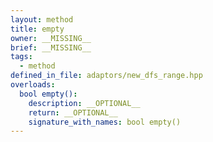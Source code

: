 ```yaml
---
layout: method
title: empty
owner: __MISSING__
brief: __MISSING__
tags:
  - method
defined_in_file: adaptors/new_dfs_range.hpp
overloads:
  bool empty():
    description: __OPTIONAL__
    return: __OPTIONAL__
    signature_with_names: bool empty()
---
```

